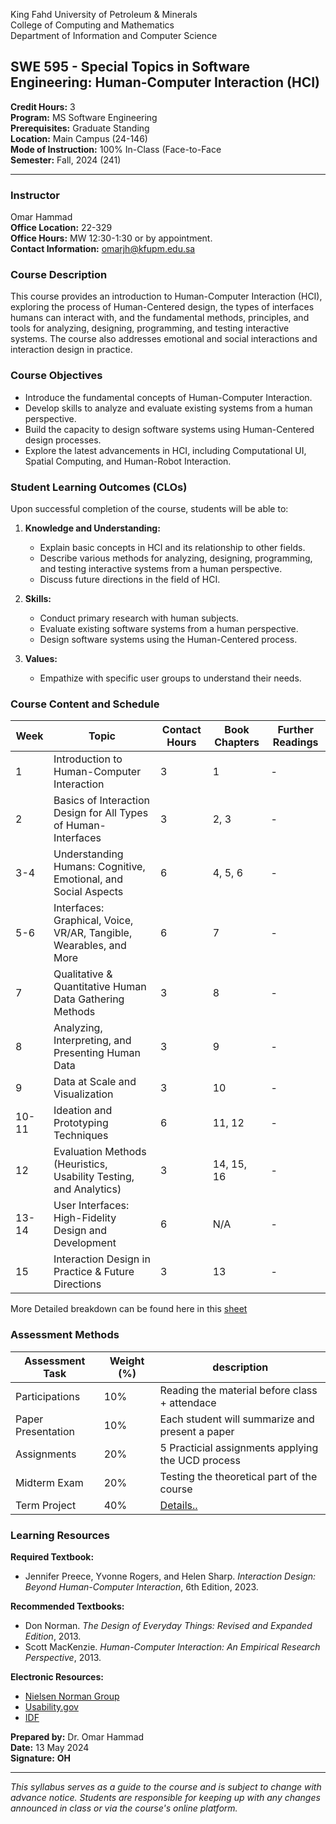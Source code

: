 King Fahd University of Petroleum & Minerals  
College of Computing and Mathematics  
Department of Information and Computer Science  

## SWE 595 - Special Topics in Software Engineering: Human-Computer Interaction (HCI)

**Credit Hours:** 3  
**Program:** MS Software Engineering  
**Prerequisites:** Graduate Standing  
**Location:** Main Campus (24-146)  
**Mode of Instruction:** 100% In-Class (Face-to-Face  
**Semester:** Fall, 2024 (241)  

---

### Instructor 
Omar Hammad  
**Office Location:** 22-329  
**Office Hours:** MW 12:30-1:30 or by appointment.  
**Contact Information:** omarjh@kfupm.edu.sa

### Course Description
This course provides an introduction to Human-Computer Interaction (HCI), exploring the process of Human-Centered design, the types of interfaces humans can interact with, and the fundamental methods, principles, and tools for analyzing, designing, programming, and testing interactive systems. The course also addresses emotional and social interactions and interaction design in practice.

### Course Objectives
- Introduce the fundamental concepts of Human-Computer Interaction.
- Develop skills to analyze and evaluate existing systems from a human perspective.
- Build the capacity to design software systems using Human-Centered design processes.
- Explore the latest advancements in HCI, including Computational UI, Spatial Computing, and Human-Robot Interaction.

### Student Learning Outcomes (CLOs)
Upon successful completion of the course, students will be able to:

1. **Knowledge and Understanding:**
   - Explain basic concepts in HCI and its relationship to other fields.
   - Describe various methods for analyzing, designing, programming, and testing interactive systems from a human perspective.
   - Discuss future directions in the field of HCI.
   
2. **Skills:**
   - Conduct primary research with human subjects.
   - Evaluate existing software systems from a human perspective.
   - Design software systems using the Human-Centered process.

3. **Values:**
   - Empathize with specific user groups to understand their needs.

### Course Content and Schedule

| Week  | Topic                                                    | Contact Hours | Book Chapters     | Further Readings |
|-------|----------------------------------------------------------|---------------|-------------------|------------------|
| 1     | Introduction to Human-Computer Interaction               | 3             | 1                 | -                |
| 2     | Basics of Interaction Design for All Types of Human-Interfaces | 3       | 2, 3              | -                |
| 3-4   | Understanding Humans: Cognitive, Emotional, and Social Aspects | 6       | 4, 5, 6           | -                |
| 5-6   | Interfaces: Graphical, Voice, VR/AR, Tangible, Wearables, and More | 6   | 7                 | -                |
| 7     | Qualitative & Quantitative Human Data Gathering Methods  | 3             | 8                 | -                |
| 8     | Analyzing, Interpreting, and Presenting Human Data       | 3             | 9                 | -                |
| 9     | Data at Scale and Visualization                          | 3             | 10                | -                |
| 10-11 | Ideation and Prototyping Techniques                      | 6             | 11, 12            | -                |
| 12    | Evaluation Methods (Heuristics, Usability Testing, and Analytics) | 3    | 14, 15, 16        | -                |
| 13-14 | User Interfaces: High-Fidelity Design and Development    | 6             | N/A               | -                |
| 15    | Interaction Design in Practice & Future Directions       | 3             | 13                | -                |

More Detailed breakdown can be found here in this [sheet](https://kfupmedusa-my.sharepoint.com/:x:/g/personal/omarjh_kfupm_edu_sa/EQExW0oB-kZBkdoK3qKXinMB0A-m-bzlzIKXam_EjKVvcA?e=tF0HQ3)

### Assessment Methods

| Assessment Task    | Weight (%) | description |
|--------------------|------------|--------------|
| Participations     | 10%        | Reading the material before class + attendace |
| Paper Presentation | 10%        | Each student will summarize and present a paper |
| Assignments        | 20%        | 5 Practicial assignments applying the UCD process | 
| Midterm Exam       | 20%        | Testing the theoretical part of the course |
| Term Project       | 40%        | [Details..](https://github.com/hammadojh/hci_course/new/main) |

### Learning Resources

**Required Textbook:**
- Jennifer Preece, Yvonne Rogers, and Helen Sharp. *Interaction Design: Beyond Human-Computer Interaction*, 6th Edition, 2023.

**Recommended Textbooks:**
- Don Norman. *The Design of Everyday Things: Revised and Expanded Edition*, 2013.
- Scott MacKenzie. *Human-Computer Interaction: An Empirical Research Perspective*, 2013.

**Electronic Resources:**
- [Nielsen Norman Group](https://www.nngroup.com/)
- [Usability.gov](https://usability.gov/)
- [IDF](https://www.interaction-design.org/)

**Prepared by:** Dr. Omar Hammad  
**Date:** 13 May 2024  
**Signature:** ____OH____

---

*This syllabus serves as a guide to the course and is subject to change with advance notice. Students are responsible for keeping up with any changes announced in class or via the course's online platform.*
